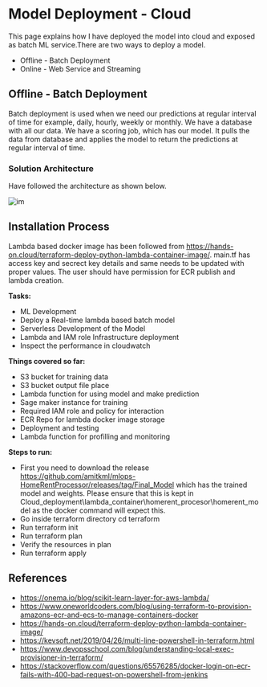 # Model Deployment - Cloud

This page explains how I have deployed the model into cloud and exposed as batch ML service.There are two ways to deploy a model.

- Offline - Batch Deployment
- Online - Web Service and Streaming

## Offline - Batch Deployment
Batch deployment is used when we need our predictions at regular interval of time for example, daily, hourly, weekly or monthly. We have a database with all our data. We have a scoring job, which has our model. It pulls the data from database and applies the model to return the predictions at regular interval of time.

### Solution Architecture

Have followed the architecture as shown below.

![im](https://miro.medium.com/max/492/1*zKD4_zfSVaQLl_MLK9NJEw.png)

## Installation Process

Lambda based docker image has been followed from https://hands-on.cloud/terraform-deploy-python-lambda-container-image/. main.tf has access key and secrect key details and same needs to be updated with proper values. The user should have permission for ECR publish and lambda creation.

**Tasks:**

- ML Development
- Deploy a Real-time lambda based batch model
- Serverless Development of the Model
- Lambda and IAM role Infrastructure deployment
- Inspect the performance in cloudwatch

**Things covered so far:**

- S3 bucket for training data
- S3 bucket output file place
- Lambda function for using model and make prediction
- Sage maker instance for training
- Required IAM role and policy for interaction
- ECR Repo for lambda docker image storage
- Deployment and testing
- Lambda function for profilling and monitoring

**Steps to run:**
- First you need to download the release https://github.com/amitkml/mlops-HomeRentProcessor/releases/tag/Final_Model which has the trained model and weights. Please ensure that this is kept in Cloud_deployment\lambda_container\homerent_procesor\homerent_model as the docker command will expect this.
- Go inside terraform directory cd terraform
- Run terraform init
- Run terraform plan
- Verify the resources in plan
- Run terraform apply


## References
- https://onema.io/blog/scikit-learn-layer-for-aws-lambda/
- https://www.oneworldcoders.com/blog/using-terraform-to-provision-amazons-ecr-and-ecs-to-manage-containers-docker
- https://hands-on.cloud/terraform-deploy-python-lambda-container-image/
- https://kevsoft.net/2019/04/26/multi-line-powershell-in-terraform.html
- https://www.devopsschool.com/blog/understanding-local-exec-provisioner-in-terraform/
- https://stackoverflow.com/questions/65576285/docker-login-on-ecr-fails-with-400-bad-request-on-powershell-from-jenkins


